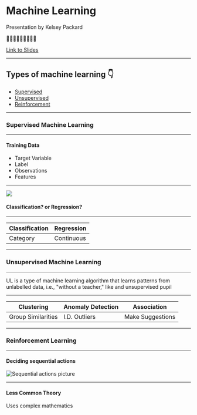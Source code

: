 # Machine Learning

Presentation by Kelsey Packard

👩🏻‍💻🌟🌟🌟👨🏾‍💻

[Link to Slides](https://hackmd.io/@KBYYQ_gmRrurFk8RrLO_rQ/rJigkqSUq#/)

---

## Types of machine learning 👇

- [Supervised](#supervised-machine-learning)
- [Unsupervised](#unsupervised-machine-learning)
- [Reinforcement](#reinforcement-learning)

---

### Supervised Machine Learning

---

#### Training Data
* Target Variable
* Label
* Observations
* Features

---

![](https://i.imgur.com/Yph3WO6.jpg)
#### Classification? or  Regression?

---

| Classification | Regression |
| -------- | -------- |
|Category | Continuous |

---

### Unsupervised Machine Learning

---

UL is a type of machine learning algorithm that learns patterns from unlabelled data, i.e., "without a teacher," like and unsupervised pupil

---

| Clustering| Anomaly Detection  | Association |
| -------- | -------- | -------- |
| Group Similarities | I.D. Outliers | Make Suggestions |

---

### Reinforcement Learning

---

#### Deciding sequential actions
![Sequential actions picture](https://i.imgur.com/ZQjgE03.jpg)

---

#### Less Common Theory
Uses complex mathematics

